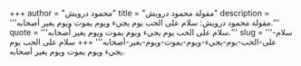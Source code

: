 +++
author = "محمود درويش"
title = "مقولة محمود درويش"
description = '''مقولة محمود درويش: سلام على الحب يوم يجيء ويوم يموت ويوم يغير أصحابه.'''
quote = '''سلام على الحب يوم يجيء ويوم يموت ويوم يغير أصحابه.'''
slug = '''سلام-على-الحب-يوم-يجيء-ويوم-يموت-ويوم-يغير-أصحابه'''
+++
سلام على الحب يوم يجيء ويوم يموت ويوم يغير أصحابه.
